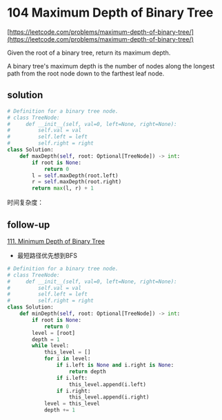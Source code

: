 # 104 Maximum Depth of Binary Tree
[https://leetcode.com/problems/maximum-depth-of-binary-tree/](https://leetcode.com/problems/maximum-depth-of-binary-tree/)

Given the root of a binary tree, return its maximum depth.

A binary tree's maximum depth is the number of nodes along the longest path from the root node down to the farthest leaf node.

## solution
```python
# Definition for a binary tree node.
# class TreeNode:
#     def __init__(self, val=0, left=None, right=None):
#         self.val = val
#         self.left = left
#         self.right = right
class Solution:
    def maxDepth(self, root: Optional[TreeNode]) -> int:
        if root is None:
            return 0
        l = self.maxDepth(root.left)
        r = self.maxDepth(root.right)
        return max(l, r) + 1
```
时间复杂度：


## follow-up
[111. Minimum Depth of Binary Tree](https://leetcode.com/problems/minimum-depth-of-binary-tree/)
- 最短路径优先想到BFS

```python
# Definition for a binary tree node.
# class TreeNode:
#     def __init__(self, val=0, left=None, right=None):
#         self.val = val
#         self.left = left
#         self.right = right
class Solution:
    def minDepth(self, root: Optional[TreeNode]) -> int:
        if root is None:
            return 0
        level = [root]
        depth = 1
        while level:
            this_level = []
            for i in level:
                if i.left is None and i.right is None:
                    return depth
                if i.left:
                    this_level.append(i.left)
                if i.right:
                    this_level.append(i.right)
            level = this_level
            depth += 1

```
